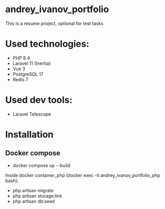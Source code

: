 # andrey_ivanov_portfolio
This is a resume project, optional for test tasks

# Used technologies:
- PHP 8.4
- Laravel 11 (Inertia)
- Vue 3
- PostgreSQL 17
- Redis 7

# Used dev tools:
- Laravel Telescope

# Installation
## Docker compose
- docker compose up --build
  
Inside docker container_php (docker exec -it andrey_ivanov_portfolio_php bash):
- php artisan migrate
- php artisan storage:link
- php artisan db:seed



